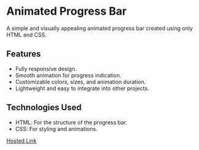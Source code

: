 # Animated Progress Bar
A simple and visually appealing animated progress bar created using only HTML and CSS.

## Features
- Fully responsive design.
- Smooth animation for progress indication.
- Customizable colors, sizes, and animation duration.
- Lightweight and easy to integrate into other projects.

## Technologies Used
- HTML: For the structure of the progress bar.
- CSS: For styling and animations.

[Hosted Link](https://kirthanaa05.github.io/Animated-Progress-Bar/)

